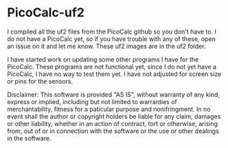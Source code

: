 # PicoCalc-uf2

I compiled all the uf2 files from the PicoCalc github so you don't have to. I do not have a PicoCalc yet, so if you have trouble with any of these, open an issue on it and let me know. These uf2 images are in the uf2 folder.

I have started work on updating some other programs I have for the PicoCalc. These programs are not functional yet, since I do not yet have a PicoCalc, I have no way to test them yet. I have not adjusted for screen size or pins for the sensors.

Disclaimer: This software is provided "AS IS", without warranty of any kind, express or implied, including but not limited to warranties of merchantability, fitness for a paticular purpose and nonifringment. In no event shall the author or copyright holders be liable for any claim, damages or other liability, whether in an action of contract, tort or otherwise, arising from, out of or in connection with the software or the use or other dealings in the software.
